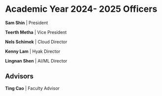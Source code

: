 # Academic Year 2024- 2025 Officers

**Sam Shin** |
President

**Teerth Metha** |
Vice President

**Nels Schimek** |
Cloud Director

**Kenny Lam** |
Hyak Director

**Lingnan Shen** |
AI/ML Director

## Advisors

**Ting Cao** |
Faculty Advisor
